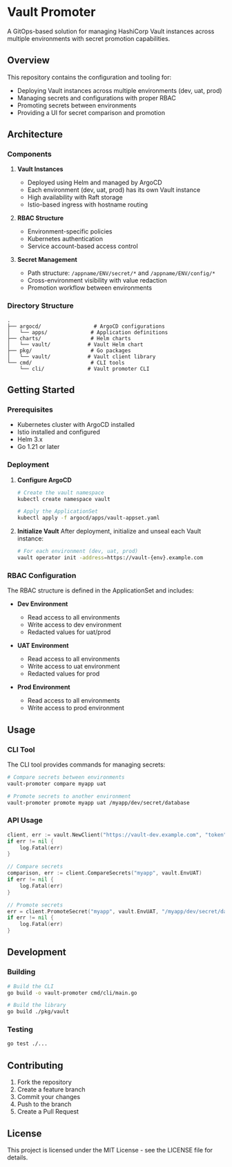 # Vault Promoter

A GitOps-based solution for managing HashiCorp Vault instances across multiple environments with secret promotion capabilities.

## Overview

This repository contains the configuration and tooling for:
- Deploying Vault instances across multiple environments (dev, uat, prod)
- Managing secrets and configurations with proper RBAC
- Promoting secrets between environments
- Providing a UI for secret comparison and promotion

## Architecture

### Components

1. **Vault Instances**
   - Deployed using Helm and managed by ArgoCD
   - Each environment (dev, uat, prod) has its own Vault instance
   - High availability with Raft storage
   - Istio-based ingress with hostname routing

2. **RBAC Structure**
   - Environment-specific policies
   - Kubernetes authentication
   - Service account-based access control

3. **Secret Management**
   - Path structure: `/appname/ENV/secret/*` and `/appname/ENV/config/*`
   - Cross-environment visibility with value redaction
   - Promotion workflow between environments

### Directory Structure

```
.
├── argocd/                 # ArgoCD configurations
│   └── apps/              # Application definitions
├── charts/                # Helm charts
│   └── vault/            # Vault Helm chart
├── pkg/                   # Go packages
│   └── vault/            # Vault client library
└── cmd/                   # CLI tools
    └── cli/              # Vault promoter CLI
```

## Getting Started

### Prerequisites

- Kubernetes cluster with ArgoCD installed
- Istio installed and configured
- Helm 3.x
- Go 1.21 or later

### Deployment

1. **Configure ArgoCD**
   ```bash
   # Create the vault namespace
   kubectl create namespace vault
   
   # Apply the ApplicationSet
   kubectl apply -f argocd/apps/vault-appset.yaml
   ```

2. **Initialize Vault**
   After deployment, initialize and unseal each Vault instance:
   ```bash
   # For each environment (dev, uat, prod)
   vault operator init -address=https://vault-{env}.example.com
   ```

### RBAC Configuration

The RBAC structure is defined in the ApplicationSet and includes:

- **Dev Environment**
  - Read access to all environments
  - Write access to dev environment
  - Redacted values for uat/prod

- **UAT Environment**
  - Read access to all environments
  - Write access to uat environment
  - Redacted values for prod

- **Prod Environment**
  - Read access to all environments
  - Write access to prod environment

## Usage

### CLI Tool

The CLI tool provides commands for managing secrets:

```bash
# Compare secrets between environments
vault-promoter compare myapp uat

# Promote secrets to another environment
vault-promoter promote myapp uat /myapp/dev/secret/database
```

### API Usage

```go
client, err := vault.NewClient("https://vault-dev.example.com", "token", vault.EnvDev)
if err != nil {
    log.Fatal(err)
}

// Compare secrets
comparison, err := client.CompareSecrets("myapp", vault.EnvUAT)
if err != nil {
    log.Fatal(err)
}

// Promote secrets
err = client.PromoteSecret("myapp", vault.EnvUAT, "/myapp/dev/secret/database")
if err != nil {
    log.Fatal(err)
}
```

## Development

### Building

```bash
# Build the CLI
go build -o vault-promoter cmd/cli/main.go

# Build the library
go build ./pkg/vault
```

### Testing

```bash
go test ./...
```

## Contributing

1. Fork the repository
2. Create a feature branch
3. Commit your changes
4. Push to the branch
5. Create a Pull Request

## License

This project is licensed under the MIT License - see the LICENSE file for details. 